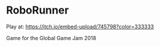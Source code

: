 # RoboRunner

Play at: https://itch.io/embed-upload/745798?color=333333

Game for the Global Game Jam 2018
